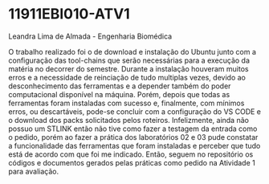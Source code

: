 # 11911EBI010-ATV1
Leandra Lima de Almada - Engenharia Biomédica


O trabalho realizado foi o de download e instalação do Ubuntu junto com a configuração das tool-chains que serão necessárias para a execução da matéria no decorrer do semestre. Durante a instalação houveram muitos erros e a necessidade de reinciação de tudo multiplas vezes, devido ao desconhecimento das ferramentas e a depender também do poder computacional disponível na máquina. Porém, depois que todas as ferramentas foram instaladas com sucesso e, finalmente, com mínimos erros, ou descartáveis, pode-se concluir com a configuração do VS CODE e o download dos packs solicitados pelos roteiros. Infelizmente, ainda não possuo um STLINK então não tive como fazer a testagem da entrada como o pedido, porém ao fazer a prática dos laboratórios 02 e 03 pude constatar a funcionalidade das ferramentas que foram instaladas e perceber que tudo está de acordo com que foi me indicado.
Então, seguem no repositório os códigos e documentos gerados pelas práticas como pedido na Atividade 1 para avaliação.
